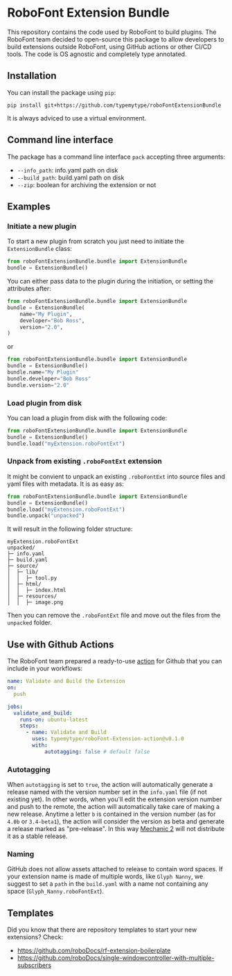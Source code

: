 # RoboFont Extension Bundle

This repository contains the code used by RoboFont to build plugins. The RoboFont team decided to open-source this package to allow developers to build extensions outside RoboFont, using GitHub actions or other CI/CD tools. The code is OS agnostic and completely type annotated.

## Installation

You can install the package using `pip`:

```
pip install git+https://github.com/typemytype/roboFontExtensionBundle
```

It is always adviced to use a virtual environment.

## Command line interface

The package has a command line interface `pack` accepting three arguments:
- `--info_path`: info.yaml path on disk
- `--build_path`: build.yaml path on disk
- `--zip`: boolean for archiving the extension or not

## Examples

### Initiate a new plugin

To start a new plugin from scratch you just need to initiate the `ExtensionBundle` class:

```python
from roboFontExtensionBundle.bundle import ExtensionBundle
bundle = ExtensionBundle()

```

You can either pass data to the plugin during the initiation, or setting the attributes after:

```python
from roboFontExtensionBundle.bundle import ExtensionBundle
bundle = ExtensionBundle(
    name="My Plugin",
    developer="Bob Ross",
    version="2.0",
)

```
or

```python
from roboFontExtensionBundle.bundle import ExtensionBundle
bundle = ExtensionBundle()
bundle.name="My Plugin"
bundle.developer="Bob Ross"
bundle.version="2.0"

```

### Load plugin from disk

You can load a plugin from disk with the following code:

```python
from roboFontExtensionBundle.bundle import ExtensionBundle
bundle = ExtensionBundle()
bundle.load("myExtension.roboFontExt")

```

### Unpack from existing `.roboFontExt` extension

It might be convient to unpack an existing `.roboFontExt` into source files and yaml files with metadata. It is as easy as:

```python
from roboFontExtensionBundle.bundle import ExtensionBundle
bundle = ExtensionBundle()
bundle.load("myExtension.roboFontExt")
bundle.unpack("unpacked")

```

It will result in the following folder structure:

```
myExtension.roboFontExt
unpacked/
├─ info.yaml
├─ build.yaml
├─ source/
│  ├─ lib/
│  │  ├─ tool.py
│  ├─ html/
│  │  ├─ index.html
│  ├─ resources/
│  │  ├─ image.png

```

Then you can remove the `.roboFontExt` file and move out the files from the `unpacked` folder.

## Use with Github Actions

The RoboFont team prepared a ready-to-use [action](https://github.com/typemytype/roboFont-Extension-action) for Github that you can include in your workflows:

```yaml
name: Validate and Build the Extension
on:
  push

jobs:
  validate_and_build:
    runs-on: ubuntu-latest
    steps:
      - name: Validate and Build
        uses: typemytype/roboFont-Extension-action@v0.1.0
        with:
            autotagging: false # default false

```

### Autotagging

When `autotagging` is set to `true`, the action will automatically generate a release named with the version number set in the `info.yaml` file (if not existing yet). In other words, when you'll edit the extension version number and push to the remote, the action will automatically take care of making a new release. Anytime a letter `b` is contained in the version number (as for `4.0b` or `3.4-beta1`), the action will consider the version as beta and generate a release marked as "pre-release". In this way [Mechanic 2](https://github.com/robofont-mechanic/mechanic-2) will not distribute it as a stable release.

### Naming

GitHub does not allow assets attached to release to contain word spaces. If your extension name is made of multiple words, like `Glyph Nanny`, we suggest to set a `path` in the `build.yaml` with a name not containing any space (`Glyph_Nanny.roboFontExt`).


## Templates

Did you know that there are repository templates to start your new extensions?
Check:
- https://github.com/roboDocs/rf-extension-boilerplate
- https://github.com/roboDocs/single-windowcontroller-with-multiple-subscribers
